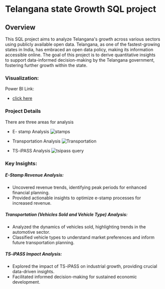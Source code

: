 # Telangana state Growth SQL project
## Overview
This SQL project aims to analyze Telangana's growth across various sectors using publicly available open data. Telangana, as one of the fastest-growing states in India, has embraced an open data policy, making its information accessible online. The goal of this project is to derive quantitative insights to support data-informed decision-making by the Telangana government, fostering further growth within the state.

### Visualization: 
Power BI Link: 
  - [click here](https://app.powerbi.com/view?r=eyJrIjoiYzQyOTFhZjktZTc1My00MWUyLWFhYWYtYzA2OGMwNDM0ODU4IiwidCI6IjMxN2U2MzliLWQxOWUtNGU4Ny04YjI5LTE0MDM1YTkxMjljZSJ9)

### Project Details 
There are three areas for analysis 
- E- stamp  Analysis
  ![stamps](https://github.com/vineetakhatri18/Telangana-state-SQL-project/assets/126382476/60f75e9d-4164-4107-bac7-f36d46ec0375)

- Transportation Analysis
![Transportation](https://github.com/vineetakhatri18/Telangana-state-SQL-project/assets/126382476/e9a17edc-628e-4778-b833-8d14e13344ef)

- TS-iPASS Analysis
![tsipass query](https://github.com/vineetakhatri18/Telangana-state-SQL-project/assets/126382476/ac823b56-bea6-4014-91f5-f7324f8ed1eb)

 
### Key Insights:

##### E-Stamp Revenue Analysis:
- Uncovered revenue trends, identifying peak periods for enhanced financial planning.
- Provided actionable insights to optimize e-stamp processes for increased revenue.

##### Transportation (Vehicles Sold and Vehicle Type) Analysis:
- Analyzed the dynamics of vehicles sold, highlighting trends in the automotive sector.
- Classified vehicle types to understand market preferences and inform future transportation planning.

##### TS-iPASS Impact Analysis:
- Explored the impact of TS-iPASS on industrial growth, providing crucial data-driven insights.
- Facilitated informed decision-making for sustained economic development.
